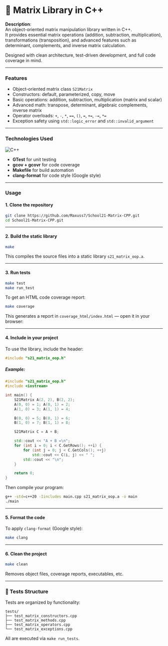 # 🧮 Matrix Library in C++

**Description**:  
An object-oriented matrix manipulation library written in C++.  
It provides essential matrix operations (addition, subtraction, multiplication), transformations (transposition), and advanced features such as determinant, complements, and inverse matrix calculation.

Designed with clean architecture, test-driven development, and full code coverage in mind.

---

### **Features**
- Object-oriented matrix class `S21Matrix`
- Constructors: default, parameterized, copy, move
- Basic operations: addition, subtraction, multiplication (matrix and scalar)
- Advanced math: transpose, determinant, algebraic complements, inverse matrix
- Operator overloads: `+`, `-`, `*`, `==`, `()`, `=`, `+=`, `-=`, `*=`
- Exception safety using `std::logic_error` and `std::invalid_argument`

---

### **Technologies Used**

![C++](https://img.shields.io/badge/C++-00599C?style=for-the-badge&logo=c%2B%2B&logoColor=white)
- **GTest** for unit testing
- **gcov + gcovr** for code coverage
- **Makefile** for build automation
- **clang-format** for code style (Google style)

---

### **Usage**

#### **1. Clone the repository**
```bash
git clone https://github.com/Maxuss7/School21-Matrix-CPP.git
cd School21-Matrix-CPP.git
```

---

#### **2. Build the static library**
```bash
make
```
This compiles the source files into a static library `s21_matrix_oop.a`.

---

#### **3. Run tests**
```bash
make test
make run_test
```

To get an HTML code coverage report:
```bash
make coverage
```

This generates a report in `coverage_html/index.html` — open it in your browser:

---

#### **4. Include in your project**
To use the library, include the header:

```cpp
#include "s21_matrix_oop.h"
```

##### Example:

```cpp
#include "s21_matrix_oop.h"
#include <iostream>

int main() {
    S21Matrix A(2, 2), B(2, 2);
    A(0, 0) = 1; A(0, 1) = 2;
    A(1, 0) = 3; A(1, 1) = 4;

    B(0, 0) = 5; B(0, 1) = 6;
    B(1, 0) = 7; B(1, 1) = 8;

    S21Matrix C = A + B;

    std::cout << "A + B =\n";
    for (int i = 0; i < C.GetRows(); ++i) {
        for (int j = 0; j < C.GetCols(); ++j)
            std::cout << C(i, j) << " ";
        std::cout << "\n";
    }

    return 0;
}
```

Then compile your program:

```bash
g++ -std=c++20 -Iincludes main.cpp s21_matrix_oop.a -o main
./main
```

---

#### **5. Format the code**
To apply `clang-format` (Google style):
```bash
make clang
```

---

#### **6. Clean the project**
```bash
make clean
```
Removes object files, coverage reports, executables, etc.

---

### 🧪 Tests Structure

Tests are organized by functionality:

```
tests/
├── test_matrix_constructors.cpp
├── test_matrix_methods.cpp
├── test_matrix_operators.cpp
└── test_matrix_exceptions.cpp
```

All are executed via `make run_tests`.

